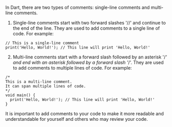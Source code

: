 In Dart, there are two types of comments: single-line comments and multi-line comments.

1. Single-line comments start with two forward slashes '//' and continue to the end of the line. They are used to add comments to a single line of code. For example:

```
// This is a single-line comment
print('Hello, World!'); // This line will print 'Hello, World!'
```

2. Multi-line comments start with a forward slash followed by an asterisk '/*' and end with an asterisk followed by a forward slash '*/'. They are used to add comments to multiple lines of code. For example:

```
/*
This is a multi-line comment.
It can span multiple lines of code.
*/
void main() {
  print('Hello, World!'); // This line will print 'Hello, World!'
}
```

It is important to add comments to your code to make it more readable and understandable for yourself and others who may review your code.